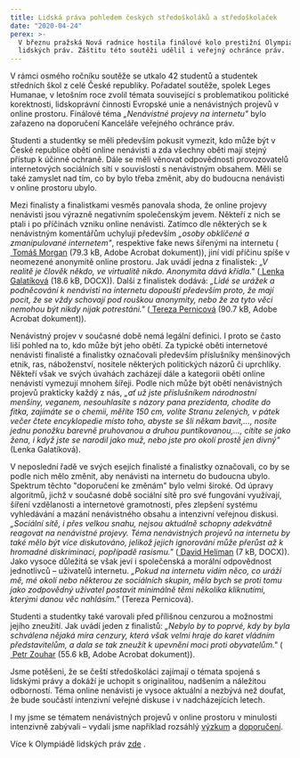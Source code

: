 ```yaml
---
title: Lidská práva pohledem českých středoškoláků a středoškolaček
date: "2020-04-24"
perex: >-
  V březnu pražská Nová radnice hostila finálové kolo prestižní Olympiády
  lidských práv. Záštitu této soutěži udělil i veřejný ochránce práv.
---
```


<p>V rámci osmého ročníku soutěže se utkalo 42 studentů a studentek středních škol z celé České republiky. Pořadatel soutěže, spolek Leges Humanae, v letošním roce zvolil témata související s problematikou politické korektnosti, lidskoprávní činnosti Evropské unie a nenávistných projevů v online prostoru. Finálové téma <em>„Nenávistné projevy na internetu&quot;</em> bylo zařazeno na doporučení Kanceláře veřejného ochránce práv. </p><p>Studenti a studentky se měli především pokusit vymezit, kdo může být v České republice obětí online nenávisti a zda všechny oběti mají stejný přístup k účinné ochraně. Dále se měli věnovat odpovědnosti provozovatelů internetových sociálních sítí v souvislosti s nenávistným obsahem. Měli se také zamyslet nad tím, co by bylo třeba změnit, aby do budoucna nenávisti v online prostoru ubylo. </p><p>Mezi finalisty a finalistkami vesměs panovala shoda, že online projevy nenávisti jsou výrazně negativním společenským jevem. Někteří z nich se ptali i po příčinách vzniku online nenávisti. Zatímco dle některých se k nenávistným komentářům uchylují především <em>„osoby obklíčené a zmanipulované internetem&quot;</em>, respektive fake news šířenými na internetu (<a title="Otevření do nového okna" href="https://www.ochrance.cz/uploads-deti/user_upload/Prilohy/MORGAN_Tomas.pdf" target="_blank"><img alt="" src="typo3/ext/od_linkdesc/icons/pdf.gif" class="od_linkdesc_icon" />&nbsp;Tomáš Morgan</a>&nbsp;(79.3&nbsp;kB,&nbsp;Adobe Acrobat dokument)), jiní vidí příčinu spíše v neomezené anonymitě online prostoru. Jak uvádí jedna z finalistek: <em>„V realitě je člověk někdo, ve virtualitě nikdo. Anonymita dává křídla.&quot;</em> (<a title="Otevření do nového okna" href="https://www.ochrance.cz/uploads-deti/user_upload/Prilohy/GALATIKOVA__Lenka.docx" target="_blank"><img alt="" src="typo3/ext/od_linkdesc/icons/universal.gif" class="od_linkdesc_icon" />&nbsp;Lenka Galatíková</a>&nbsp;(18.6&nbsp;kB,&nbsp;DOCX)). Další z finalistek dodává:<em> „Lidé se urážek a podněcování k nenávisti na internetu dopouští především proto, že mají pocit, že se vždy schovají pod rouškou anonymity, nebo že za tyto věci nemohou být nikdy nijak potrestáni.&quot;</em> (<a title="Otevření do nového okna" href="https://www.ochrance.cz/uploads-deti/user_upload/Prilohy/PERNICOVA__Tereza.pdf" target="_blank"><img alt="" src="typo3/ext/od_linkdesc/icons/pdf.gif" class="od_linkdesc_icon" />&nbsp;Tereza Pernicová</a>&nbsp;(90.7&nbsp;kB,&nbsp;Adobe Acrobat dokument)). </p><p>Nenávistný projev v současné době nemá legální definici. I proto se často liší pohled na to, kdo může být jeho obětí. Za typické oběti internetové nenávisti finalisté a finalistky označovali především příslušníky menšinových etnik, ras, náboženství, nositele některých politických názorů či uprchlíky. Někteří však ve svých úvahách zacházejí dále a kategorii obětí online nenávistí vymezují mnohem šířeji. Podle nich může být obětí nenávistných projevů prakticky každý z nás, <em>„ať už jste příslušníkem národnostní menšiny, veganem, nesouhlasíte s názory pana prezidenta, chodíte do fitka, zajímáte se o chemii, měříte 150 cm, volíte Stranu zelených, v pátek večer čtete encyklopedie místo toho, abyste se šli někam bavit,…, nosíte jednu ponožku barevně pruhovanou a druhou puntíkovanou,…, cítíte se jako žena, i když jste se narodil jako muž, nebo jste pro okolí prostě jen divný&quot;</em> (Lenka Galatíková).</p><p>V neposlední řadě ve svých esejích finalisté a finalistky označovali, co by se podle nich mělo změnit, aby nenávisti na internetu do budoucna ubylo. Spektrum těchto &quot;doporučení ke změnám&quot; bylo velmi široké. Od úpravy algoritmů, jichž v současné době sociální sítě pro své fungování využívají, šíření vzdělanosti a internetové gramotnosti, přes zlepšení systému vyhledávání a mazání nenávistného obsahu a intenzivní veřejnou diskusi. <em>„Sociální sítě, i přes velkou snahu, nejsou aktuálně schopny adekvátně reagovat na nenávistné projevy. Téma nenávistných projevů na internetu by také mělo být více diskutováno, jelikož jejich ignorování může přerůst až k hromadné diskriminaci, popřípadě rasismu.&quot;</em> (<a title="Otevření do nového okna" href="https://www.ochrance.cz/uploads-deti/user_upload/Prilohy/HELIMAN__David.docx" target="_blank"><img alt="" src="typo3/ext/od_linkdesc/icons/universal.gif" class="od_linkdesc_icon" />&nbsp;David Heliman</a>&nbsp;(7&nbsp;kB,&nbsp;DOCX)). Jako vysoce důležitá se však jeví i společenská a morální odpovědnost jednotlivců – uživatelů internetu. <em>„Pokud na internetu vidím něco, co uráží mě, mé okolí nebo některou ze sociálních skupin, měla bych se proti tomu jako zodpovědný uživatel postavit minimálně těmi několika kliknutími, kterými danou věc nahlásím.&quot;</em> (Tereza Pernicová). </p><p>Studenti a studentky také varovali před přílišnou cenzurou a možnostmi jejího zneužití. Jak uvádí jeden z finalistů:<em> „Nebylo by to poprvé, kdy by byla schválena nějaká míra cenzury, která však velmi hraje do karet vládním představitelům, a dala se tak zneužít k upevnění moci proti obyvatelům.&quot;</em> (<a title="Otevření do nového okna" href="https://www.ochrance.cz/uploads-deti/user_upload/Prilohy/ZOUHAR__Petr.pdf" target="_blank"><img alt="" src="typo3/ext/od_linkdesc/icons/pdf.gif" class="od_linkdesc_icon" />&nbsp;Petr Zouhar</a>&nbsp;(55.6&nbsp;kB,&nbsp;Adobe Acrobat dokument)). </p><p>Jsme potěšeni, že se čeští středoškoláci zajímají o témata spojená s lidskými právy a dokáží je uchopit s originalitou, nadšením a náležitou odborností. Téma online nenávisti je vysoce aktuální a nezbývá než doufat, že bude součástí intenzivní veřejné diskuse i v nadcházejících letech.</p><p>I my jsme se tématem nenávistných projevů v online prostoru v minulosti intenzivně zabývali – vydali jsme například rozsáhlý <a href="https://ochrance.cz/fileadmin/user_upload/ESO/47-2019-DIS-PZ-Vyzkumna_zprava.pdf" target="_blank">výzkum</a> a <a href="https://eso.ochrance.cz/Nalezene/Edit/7792" target="_blank">doporučení</a>.</p><p>Více k Olympiádě lidských práv <a title="Otevření do nového okna" href="http://www.olpcr.cz/" target="_blank">zde</a>&nbsp;<img alt="" src="typo3/ext/od_linkdesc/icons/external.gif" class="od_linkdesc_icon_external" />.</p>
